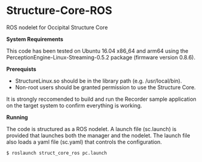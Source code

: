 # Structure-Core-ROS
ROS nodelet for Occipital Structure Core 

**System Requirements**

This code has been tested on Ubuntu 16.04 x86_64 and arm64 using the PerceptionEngine-Linux-Streaming-0.5.2 package (firmware version 0.8.6).

**Prerequists**

* StructureLinux.so should be in the library path (e.g. /usr/local/bin).
* Non-root users should be granted permission to use the Structure Core. 

It is strongly reccomended to build and run the Recorder sample application on the target system to confirm everything is working.

**Running**

The code is structured as a ROS nodelet. A launch file (sc.launch) is provided that launches both the manager and the nodelet. The launch file also loads a yaml file (sc.yaml) that controls the configuration.

`$ roslaunch struct_core_ros pc.launch`

